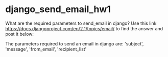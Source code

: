 # django_send_email_hw1

What are the required parameters to send_email in django? Use this link https://docs.djangoproject.com/en/2.1/topics/email/ to find the answer and post it below:

The parameters required to send an email in django are: 
'subject',
'message',
'from_email',
'recipient_list'
